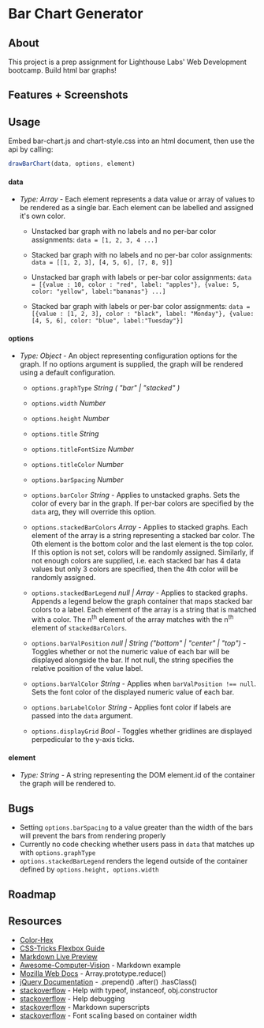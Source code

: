 # Bar Chart Generator

## About
This project is a prep assignment for Lighthouse Labs' Web Development bootcamp.  Build html bar graphs!

## Features + Screenshots

## Usage

Embed bar-chart.js and chart-style.css into an html document, then use the api by calling:

```javascript
drawBarChart(data, options, element)
```

#### data
- *Type: Array* - Each element represents a data value or array of values to be rendered as a single bar. Each element can be labelled and assigned it's own color.
  - Unstacked bar graph with no labels and no per-bar color assignments: `data = [1, 2, 3, 4 ...]`

  - Stacked bar graph with no labels and no per-bar color assignments: `data = [[1, 2, 3], [4, 5, 6], [7, 8, 9]]`

  - Unstacked bar graph with labels or per-bar color assignments:
    `data = [{value : 10, color : "red", label: "apples"}, {value: 5, color: "yellow", label:"bananas"} ...]`

  - Stacked bar graph with labels or per-bar color assignments:
    `data = [{value : [1, 2, 3], color : "black", label: "Monday"}, {value: [4, 5, 6], color: "blue", label:"Tuesday"}]`

#### options
- *Type: Object* - An object representing configuration options for the graph.  If no options argument is supplied, the graph will be rendered using a default configuration.
  - `options.graphType` *String ( "bar" | "stacked" )*

  - `options.width` *Number*

  - `options.height` *Number*

  - `options.title` *String*

  - `options.titleFontSize` *Number*

  - `options.titleColor` *Number*

  - `options.barSpacing` *Number*

  - `options.barColor` *String* - Applies to unstacked graphs.  Sets the color of every bar in the graph.  If per-bar colors are specified by the `data` arg, they will override this option.

  - `options.stackedBarColors` *Array* - Applies to stacked graphs.  Each element of the array is a string representing a stacked bar color.  The 0th element is the bottom color and the last element is the top color.  If this option is not set, colors will be randomly assigned.  Similarly, if not enough colors are supplied, i.e. each stacked bar has 4 data values but only 3 colors are specified, then the 4th color will be randomly assigned.

  - `options.stackedBarLegend` *null | Array* - Applies to stacked graphs.  Appends a legend below the graph container that maps stacked bar colors to a label.  Each element of the array is a string that is matched with a color.  The n<sup>th</sup> element of the array matches with the n<sup>th</sup> element of `stackedBarColors`.

  - `options.barValPosition` *null | String ("bottom" | "center" | "top")* - Toggles whether or not the numeric value of each bar will be displayed alongside the bar.  If not null, the string specifies the relative position of the value label.

  - `options.barValColor` *String* - Applies when `barValPosition !== null`.  Sets the font color of the displayed numeric value of each bar.

  - `options.barLabelColor` *String* - Applies font color if labels are passed into the `data` argument.

  - `options.displayGrid` *Bool* - Toggles whether gridlines are displayed perpedicular to the y-axis ticks.

#### element
  - *Type: String* - A string representing the DOM element.id of the container the graph will be rendered to.

## Bugs
  - Setting `options.barSpacing` to a value greater than the width of the bars will prevent the bars from rendering properly
  - Currently no code checking whether users pass in `data` that matches up with `options.graphType`
  - `options.stackedBarLegend` renders the legend outside of the container defined by `options.height, options.width`

## Roadmap

## Resources
* [Color-Hex](www.color-hex.com)
* [CSS-Tricks Flexbox Guide](https://css-tricks.com/snippets/css/a-guide-to-flexbox/)
* [Markdown Live Preview](http://markdownlivepreview.com/)
* [Awesome-Computer-Vision](https://github.com/jbhuang0604/awesome-computer-vision/blob/master/README.md) - Markdown example
* [Mozilla Web Docs](https://developer.mozilla.org/en-US/docs/Web/JavaScript/Reference/Global_Objects/Array/Reduce) - Array.prototype.reduce()
* [jQuery Documentation](http://api.jquery.com) - .prepend() .after() .hasClass()
* [stackoverflow](https://stackoverflow.com/questions/1249531/how-to-get-a-javascript-objects-class#1249554) - Help with typeof, instanceof, obj.constructor
* [stackoverflow](https://stackoverflow.com/questions/280389/how-do-you-find-out-the-caller-function-in-javascript) - Help debugging
* [stackoverflow](https://stackoverflow.com/questions/15155778/superscript-in-markdown-github-flavored) - Markdown superscripts
* [stackoverflow](https://stackoverflow.com/questions/16056591/font-scaling-based-on-width-of-container#19814948) - Font scaling based on container width
